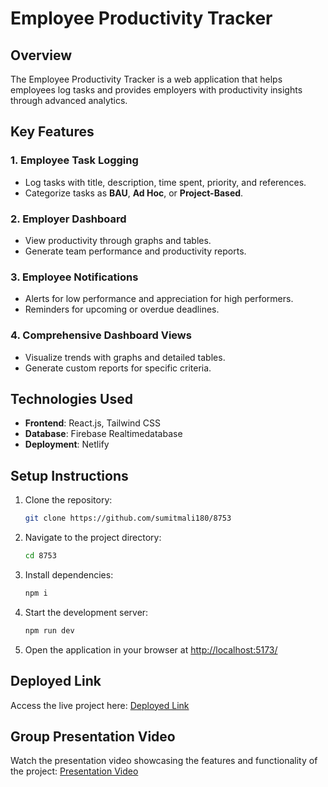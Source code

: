 # Employee Productivity Tracker

## Overview
The Employee Productivity Tracker is a web application that helps employees log tasks and provides employers with productivity insights through advanced analytics.

## Key Features
### 1. Employee Task Logging
- Log tasks with title, description, time spent, priority, and references.
- Categorize tasks as **BAU**, **Ad Hoc**, or **Project-Based**.

### 2. Employer Dashboard
- View productivity through graphs and tables.
- Generate team performance and productivity reports.

### 3. Employee Notifications
- Alerts for low performance and appreciation for high performers.
- Reminders for upcoming or overdue deadlines.

### 4. Comprehensive Dashboard Views
- Visualize trends with graphs and detailed tables.
- Generate custom reports for specific criteria.

## Technologies Used
- **Frontend**: React.js, Tailwind CSS
- **Database**: Firebase Realtimedatabase
- **Deployment**: Netlify

## Setup Instructions
1. Clone the repository:
   ```bash
   git clone https://github.com/sumitmali180/8753
   ```
2. Navigate to the project directory:
   ```bash
   cd 8753
   ```
3. Install dependencies:
   ```bash
   npm i
   ```
4. Start the development server:
   ```bash
   npm run dev
   ```
5. Open the application in your browser at [http://localhost:5173/](http://localhost:5173/)

## Deployed Link
Access the live project here: [Deployed Link](https://worksphere-8753.netlify.app/)

## Group Presentation Video
Watch the presentation video showcasing the features and functionality of the project: [Presentation Video](https://youtu.be/Yplv88Zq4M8)

